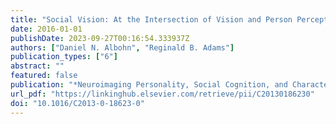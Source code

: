 ```yaml
---
title: "Social Vision: At the Intersection of Vision and Person Perception"
date: 2016-01-01
publishDate: 2023-09-27T00:16:54.333937Z
authors: ["Daniel N. Albohn", "Reginald B. Adams"]
publication_types: ["6"]
abstract: ""
featured: false
publication: "*Neuroimaging Personality, Social Cognition, and Character*"
url_pdf: "https://linkinghub.elsevier.com/retrieve/pii/C20130186230"
doi: "10.1016/C2013-0-18623-0"
---
```



